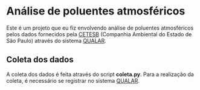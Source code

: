 # Análise de poluentes atmosféricos

Este é um projeto que eu fiz envolvendo análise de poluentes atmosféricos pelos dados fornecidos pela [CETESB](https://cetesb.sp.gov.br/) (Companhia Ambiental do Estado de São Paulo) através do sistema [QUALAR](https://qualar.cetesb.sp.gov.br/qualar/home.do).

## Coleta dos dados
A coleta dos dados é feita através do script **coleta.py**. Para a realização da coleta, é necessário se registrar no sistema [QUALAR](https://qualar.cetesb.sp.gov.br/qualar/home.do).
